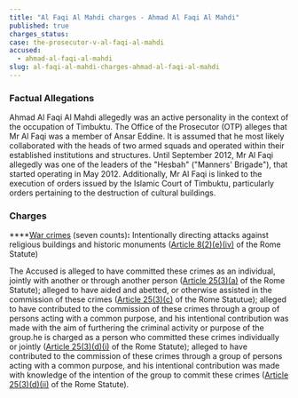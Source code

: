```yaml
---
title: "Al Faqi Al Mahdi charges - Ahmad Al Faqi Al Mahdi"
published: true
charges_status:
case: the-prosecutor-v-al-faqi-al-mahdi
accused:
  - ahmad-al-faqi-al-mahdi
slug: al-faqi-al-mahdi-charges-ahmad-al-faqi-al-mahdi
---
```


### Factual Allegations

Ahmad Al Faqi Al Mahdi allegedly was an active personality in the context of the occupation of Timbuktu. The Office of the Prosecutor (OTP) alleges that Mr Al Faqi was a member of Ansar Eddine<span class="redactor-invisible-space">. It is assumed that he most <span class="redactor-invisible-space">likely collaborated with the heads of two armed squads and operated within their established institutions and structures.</span></span> Until September 2012, Mr Al Faqi allegedly was one of the leaders of the "Hesbah" ("Manners' Brigade"), that started operating in May 2012. Additionally, Mr Al Faqi is linked to the execution of orders issued by the Islamic Court of Timbuktu, particularly orders pertaining to the destruction of cultural buildings.

### Charges

****[War crimes](http://www.casematrixnetwork.org/case-m/klamberg-commentary/rome-statute/#c1172) (seven counts)**:** Intentionally directing attacks against religious buildings and historic monuments ([Article 8(2)(e)(iv)](http://www.casematrixnetwork.org/cmn-knowledge-hub/klamberg-commentary/elements-of-crime/#c2370) of the Rome Statute)

The Accused is alleged to have committed these crimes as an individual, jointly with another or through another person ([Article 25(3)(a)](http://www.casematrixnetwork.org/case-m/klamberg-commentary/rome-statute/#c1198) of the Rome Statute); alleged to have aided and abetted, or otherwise assisted in the commission of these crimes ([Article 25(3)(c)](http://www.casematrixnetwork.org/case-m/klamberg-commentary/rome-statute/#c1198) of the Rome Statutue); alleged to have contributed to the commission of these crimes through a group of persons acting with a common purpose, and his intentional contribution was made with the aim of furthering the criminal activity or purpose of the group.<span class="redactor-invisible-space"></span>he is charged as a person who committed these crimes individually or jointly ([Article 25(3)(d)(i)](http://www.casematrixnetwork.org/case-m/klamberg-commentary/rome-statute/#c1198) of the Rome Statute); alleged to have contributed to the commission of these crimes through a group of persons acting with a common purpose, and his intentional contribution was made with knowledge of the intention of the group to commit these crimes ([Article 25(3)(d)(ii)](http://www.casematrixnetwork.org/case-m/klamberg-commentary/rome-statute/#c1198) of the Rome Statute).
